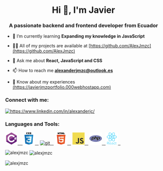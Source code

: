 <h1 align="center">Hi 👋, I'm Javier</h1>
<h3 align="center">A passionate backend and frontend developer from Ecuador</h3>

- 🌱 I’m currently learning **Expanding my knowledge in JavaScript**

- 👨‍💻 All of my projects are available at [https://github.com/AlexJmzc](https://github.com/AlexJmzc)

- 💬 Ask me about **React, JavaScript and CSS**

- 📫 How to reach me **alexanderjmzc@outlook.es**

- 📄 Know about my experiences [(https://javierjmzportfolio.000webhostapp.com)](https://javierjmzportfolio.000webhostapp.com)

<h3 align="left">Connect with me:</h3>
<p align="left">
<a href="https://linkedin.com/in/https://www.linkedin.com/in/alexanderjc/" target="blank"><img align="center" src="https://raw.githubusercontent.com/rahuldkjain/github-profile-readme-generator/master/src/images/icons/Social/linked-in-alt.svg" alt="https://www.linkedin.com/in/alexanderjc/" height="30" width="40" /></a>
</p>

<p>
<h3 align="left">Languages and Tools:</h3>
<a href="https://www.w3schools.com/cs/" target="_blank" rel="noreferrer"> <img src="https://raw.githubusercontent.com/devicons/devicon/master/icons/csharp/csharp-original.svg" alt="csharp" width="40" height="40"/> &nbsp;&nbsp; </a> 
<a href="https://www.w3schools.com/css/" target="_blank" rel="noreferrer"> <img src="https://raw.githubusercontent.com/devicons/devicon/master/icons/css3/css3-original-wordmark.svg" alt="css3" width="40" height="40"/> &nbsp;&nbsp;</a> 
<a href="https://git-scm.com/" target="_blank" rel="noreferrer"> <img src="https://www.vectorlogo.zone/logos/git-scm/git-scm-icon.svg" alt="git" width="40" height="40"/> &nbsp;&nbsp;</a> 
<a href="https://www.w3.org/html/" target="_blank" rel="noreferrer"> <img src="https://raw.githubusercontent.com/devicons/devicon/master/icons/html5/html5-original-wordmark.svg" alt="html5" width="40" height="40"/> &nbsp;&nbsp;</a> 
<a href="https://developer.mozilla.org/en-US/docs/Web/JavaScript" target="_blank" rel="noreferrer"> <img src="https://raw.githubusercontent.com/devicons/devicon/master/icons/javascript/javascript-original.svg" alt="javascript" width="40" height="40"/> &nbsp;&nbsp;</a> 
<a href="https://www.php.net" target="_blank" rel="noreferrer"> <img src="https://raw.githubusercontent.com/devicons/devicon/master/icons/php/php-original.svg" alt="php" width="40" height="40"/>&nbsp;&nbsp; </a> 
<a href="https://reactjs.org/" target="_blank" rel="noreferrer"> <img src="https://raw.githubusercontent.com/devicons/devicon/master/icons/react/react-original-wordmark.svg" alt="react" width="40" height="40"/>&nbsp;&nbsp; </a> 
</p>

<p><img align="left" src="https://github-readme-stats.vercel.app/api/top-langs?username=alexjmzc&show_icons=true&locale=en&layout=compact" alt="alexjmzc" /></p>

<p>&nbsp;<img align="center" src="https://github-readme-stats.vercel.app/api?username=alexjmzc&show_icons=true&locale=en" alt="alexjmzc" /></p>

<p><img align="center" src="https://github-readme-streak-stats.herokuapp.com/?user=alexjmzc&" alt="alexjmzc" /></p>
